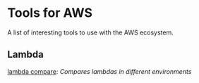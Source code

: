 # Tools for AWS
A list of interesting tools to use with the AWS ecosystem.

## Lambda
[lambda compare](https://github.com/SimonJang/lambda-compare-deploy): *Compares lambdas in different environments*
